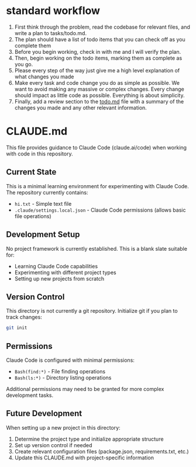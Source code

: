 # standard workflow
1. First think through the problem, read the codebase for relevant files, and write a plan to tasks/todo.md.
2. The plan should have a list of todo items that you can check off as you complete them
3. Before you begin working, check in with me and I will verify the plan.
4. Then, begin working on the todo items, marking them as complete as you go.
5. Please every step of the way just give me a high level explanation of what changes you made
6. Make every task and code change you do as simple as possible. We want to avoid making any massive or complex changes. Every change should impact as little code as possible. Everything is about simplicity.
7. Finally, add a review section to the [todo.md](http://todo.md/) file with a summary of the changes you made and any other relevant information.

# CLAUDE.md

This file provides guidance to Claude Code (claude.ai/code) when working with code in this repository.

## Current State

This is a minimal learning environment for experimenting with Claude Code. The repository currently contains:
- `hi.txt` - Simple text file
- `.claude/settings.local.json` - Claude Code permissions (allows basic file operations)

## Development Setup

No project framework is currently established. This is a blank slate suitable for:
- Learning Claude Code capabilities
- Experimenting with different project types
- Setting up new projects from scratch

## Version Control

This directory is not currently a git repository. Initialize git if you plan to track changes:
```bash
git init
```

## Permissions

Claude Code is configured with minimal permissions:
- `Bash(find:*)` - File finding operations
- `Bash(ls:*)` - Directory listing operations

Additional permissions may need to be granted for more complex development tasks.

## Future Development

When setting up a new project in this directory:
1. Determine the project type and initialize appropriate structure
2. Set up version control if needed
3. Create relevant configuration files (package.json, requirements.txt, etc.)
4. Update this CLAUDE.md with project-specific information